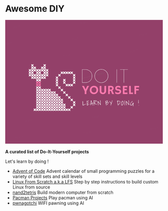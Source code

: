 # Awesome DIY
![Awesome Do-It-Yourself](diy-logo.png)


**A curated list of Do-It-Yourself projects**

Let's learn by doing !


- [Advent of Code](https://adventofcode.com/) Advent calendar of small programming puzzles for a variety of skill sets and skill levels
- [Linux From Scratch a.k.a LFS](http://www.linuxfromscratch.org/) Step by step instructions to build custom Linux from source
- [nand2tetris](https://www.nand2tetris.org/) Build modern computer from scratch
- [Pacman Projects](http://ai.berkeley.edu/project_overview.html) Play pacman using AI
- [pwnagotchi](https://pwnagotchi.ai/) WIFI pawning using AI
